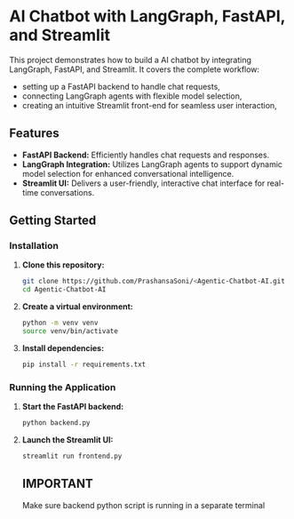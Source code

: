 # AI Chatbot with LangGraph, FastAPI, and Streamlit

This project demonstrates how to build a  AI chatbot by integrating LangGraph, FastAPI, and Streamlit. It covers the complete workflow: 
* setting up a FastAPI backend to handle chat requests,
* connecting LangGraph agents with flexible model selection,
* creating an intuitive Streamlit front-end for seamless user interaction,

## Features

- **FastAPI Backend:** Efficiently handles chat requests and responses.
- **LangGraph Integration:** Utilizes LangGraph agents to support dynamic model selection for enhanced conversational intelligence.
- **Streamlit UI:** Delivers a user-friendly, interactive chat interface for real-time conversations.



## Getting Started


### Installation

1. **Clone this repository:**
    ```bash
    git clone https://github.com/PrashansaSoni/<Agentic-Chatbot-AI.git
    cd Agentic-Chatbot-AI
    ```
2. **Create a virtual environment:**
   ```bash
   python -m venv venv
   source venv/bin/activate
   ```

3. **Install dependencies:**
    ```bash
    pip install -r requirements.txt
    ```
    
### Running the Application

1. **Start the FastAPI backend:**
    ```bash
    python backend.py
    ```

2. **Launch the Streamlit UI:**
    ```bash
    streamlit run frontend.py
    ```


   ## IMPORTANT
    Make sure backend python script is running in a separate terminal


